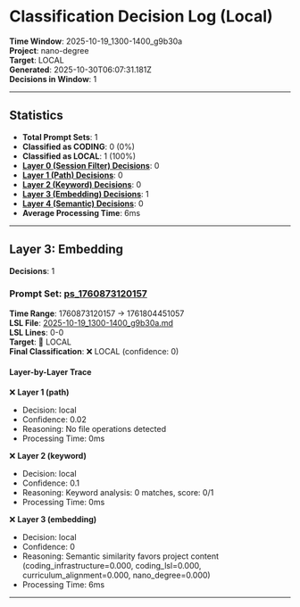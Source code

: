 # Classification Decision Log (Local)

**Time Window**: 2025-10-19_1300-1400_g9b30a<br>
**Project**: nano-degree<br>
**Target**: LOCAL<br>
**Generated**: 2025-10-30T06:07:31.181Z<br>
**Decisions in Window**: 1

---

## Statistics

- **Total Prompt Sets**: 1
- **Classified as CODING**: 0 (0%)
- **Classified as LOCAL**: 1 (100%)
- **[Layer 0 (Session Filter) Decisions](#layer-0-session-filter)**: 0
- **[Layer 1 (Path) Decisions](#layer-1-path)**: 0
- **[Layer 2 (Keyword) Decisions](#layer-2-keyword)**: 0
- **[Layer 3 (Embedding) Decisions](#layer-3-embedding)**: 1
- **[Layer 4 (Semantic) Decisions](#layer-4-semantic)**: 0
- **Average Processing Time**: 6ms

---

## Layer 3: Embedding

**Decisions**: 1

### Prompt Set: [ps_1760873120157](../../history/2025-10-19_1300-1400_g9b30a.md#ps_1760873120157)

**Time Range**: 1760873120157 → 1761804451057<br>
**LSL File**: [2025-10-19_1300-1400_g9b30a.md](../../history/2025-10-19_1300-1400_g9b30a.md#ps_1760873120157)<br>
**LSL Lines**: 0-0<br>
**Target**: 📍 LOCAL<br>
**Final Classification**: ❌ LOCAL (confidence: 0)

#### Layer-by-Layer Trace

❌ **Layer 1 (path)**
- Decision: local
- Confidence: 0.02
- Reasoning: No file operations detected
- Processing Time: 0ms

❌ **Layer 2 (keyword)**
- Decision: local
- Confidence: 0.1
- Reasoning: Keyword analysis: 0 matches, score: 0/1
- Processing Time: 0ms

❌ **Layer 3 (embedding)**
- Decision: local
- Confidence: 0
- Reasoning: Semantic similarity favors project content (coding_infrastructure=0.000, coding_lsl=0.000, curriculum_alignment=0.000, nano_degree=0.000)
- Processing Time: 6ms

---

